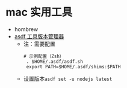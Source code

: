 # mac 实用工具
- hombrew
- [asdf 工具版本管理器](https://asdf-vm.com/zh-hans/guide/getting-started.html)
  - 注：需要配置
    ```
    # 示例配置（Zsh）
     . $HOME/.asdf/asdf.sh
     export PATH=$HOME/.asdf/shims:$PATH
    ```
  - 设置版本`asdf set -u nodejs latest`